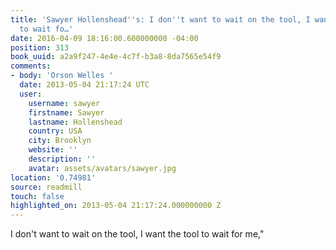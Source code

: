 ```yaml
---
title: 'Sawyer Hollenshead''s: I don''t want to wait on the tool, I want the tool
  to wait fo…'
date: 2016-04-09 18:16:00.600000000 -04:00
position: 313
book_uuid: a2a9f247-4e4e-4c7f-b3a8-8da7565e54f9
comments:
- body: 'Orson Welles '
  date: 2013-05-04 21:17:24 UTC
  user:
    username: sawyer
    firstname: Sawyer
    lastname: Hollenshead
    country: USA
    city: Brooklyn
    website: ''
    description: ''
    avatar: assets/avatars/sawyer.jpg
location: '0.74981'
source: readmill
touch: false
highlighted_on: 2013-05-04 21:17:24.000000000 Z
---
```


I don't want to wait on the tool, I want the tool to wait for me,"